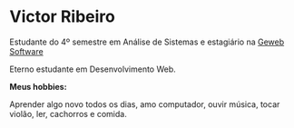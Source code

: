 <h1>Victor Ribeiro</h1>
<span>Estudante do 4º semestre em Análise de Sistemas e estagiário na <a target="_blank" href="https://www.geweb.com.br/">Geweb Software
</a></span>
<p>Eterno estudante em Desenvolvimento Web.</p>
<b>Meus hobbies:</b>
<p>Aprender algo novo todos os dias, amo computador, ouvir música, tocar violão, ler, cachorros e comida.</p>
